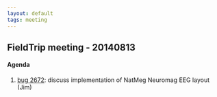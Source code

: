 ```yaml
---
layout: default
tags: meeting
---
```


## FieldTrip meeting - 20140813

#### Agenda

 1.  [bug 2672](http://bugzilla.fieldtriptoolbox.org/show_bug.cgi?id=2672): discuss implementation of NatMeg Neuromag EEG layout (Jim)

